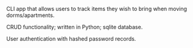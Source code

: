 CLI app that allows users to track items they wish to bring when moving dorms/apartments.

CRUD functionality; written in Python; sqlite database.

User authentication with hashed password records.
